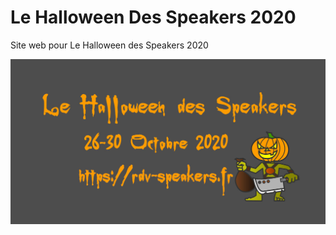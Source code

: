 # Le Halloween Des Speakers 2020

Site web pour Le Halloween des Speakers 2020

![Halloween des Speakers 2020](/static/images/social-share.jpg)